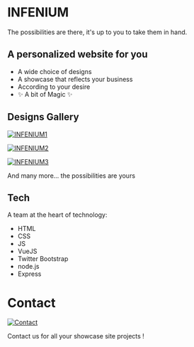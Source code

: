 # INFENIUM

The possibilities are there, it's up to you to take them in hand.


## A personalized website for you
- A wide choice of designs
- A showcase that reflects your business
- According to your desire
- ✨ A bit of Magic ✨

## Designs Gallery

[![INFENIUM1](https://i.imgur.com/tpfivHn.jpeg)](http://infenum.com/)

[![INFENIUM2](https://i.imgur.com/bhGFJ4m.jpeg)](http://infenum.com/)

[![INFENIUM3](https://i.imgur.com/Ps64lHb.png)](http://infenum.com/)

And many more... the possibilities are yours

## Tech

A team at the heart of technology:

- HTML
- CSS
- JS
- VueJS
- Twitter Bootstrap
- node.js
- Express

# Contact

[![Contact](https://img.icons8.com/fluency/important-mail.png)](mailto:vincent.sniteur@gmail.com)

Contact us for all your showcase site projects !
